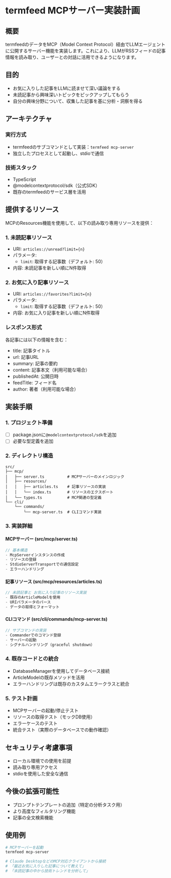 # termfeed MCPサーバー実装計画

## 概要

termfeedのデータをMCP（Model Context Protocol）経由でLLMエージェントに公開するサーバー機能を実装します。これにより、LLMがRSSフィードの記事情報を読み取り、ユーザーとの対話に活用できるようになります。

## 目的

- お気に入りした記事をLLMに読ませて深い議論をする
- 未読記事から興味深いトピックをピックアップしてもらう
- 自分の興味分野について、収集した記事を基に分析・洞察を得る

## アーキテクチャ

### 実行方式
- termfeedのサブコマンドとして実装：`termfeed mcp-server`
- 独立したプロセスとして起動し、stdioで通信

### 技術スタック
- TypeScript
- @modelcontextprotocol/sdk（公式SDK）
- 既存のtermfeedのサービス層を活用

## 提供するリソース

MCPのResources機能を使用して、以下の読み取り専用リソースを提供：

### 1. 未読記事リソース
- URI: `articles://unread?limit={n}`
- パラメータ:
  - `limit`: 取得する記事数（デフォルト: 50）
- 内容: 未読記事を新しい順にN件取得

### 2. お気に入り記事リソース
- URI: `articles://favorites?limit={n}`
- パラメータ:
  - `limit`: 取得する記事数（デフォルト: 50）
- 内容: お気に入り記事を新しい順にN件取得

### レスポンス形式
各記事には以下の情報を含む：
- title: 記事タイトル
- url: 記事URL
- summary: 記事の要約
- content: 記事本文（利用可能な場合）
- publishedAt: 公開日時
- feedTitle: フィード名
- author: 著者（利用可能な場合）

## 実装手順

### 1. プロジェクト準備
- [ ] package.jsonに`@modelcontextprotocol/sdk`を追加
- [ ] 必要な型定義を追加

### 2. ディレクトリ構造
```
src/
├── mcp/
│   ├── server.ts          # MCPサーバーのメインロジック
│   ├── resources/
│   │   ├── articles.ts    # 記事リソースの実装
│   │   └── index.ts       # リソースのエクスポート
│   └── types.ts           # MCP関連の型定義
└── cli/
    └── commands/
        └── mcp-server.ts  # CLIコマンド実装
```

### 3. 実装詳細

#### MCPサーバー (src/mcp/server.ts)
```typescript
// 基本構造
- McpServerインスタンスの作成
- リソースの登録
- StdioServerTransportでの通信設定
- エラーハンドリング
```

#### 記事リソース (src/mcp/resources/articles.ts)
```typescript
// 未読記事と お気に入り記事のリソース実装
- 既存のArticleModelを使用
- URIパラメータのパース
- データの取得とフォーマット
```

#### CLIコマンド (src/cli/commands/mcp-server.ts)
```typescript
// サブコマンドの実装
- Commanderでのコマンド登録
- サーバーの起動
- シグナルハンドリング（graceful shutdown）
```

### 4. 既存コードとの統合
- DatabaseManagerを使用してデータベース接続
- ArticleModelの既存メソッドを活用
- エラーハンドリングは既存のカスタムエラークラスと統合

### 5. テスト計画
- MCPサーバーの起動/停止テスト
- リソースの取得テスト（モックDB使用）
- エラーケースのテスト
- 統合テスト（実際のデータベースでの動作確認）

## セキュリティ考慮事項
- ローカル環境での使用を前提
- 読み取り専用アクセス
- stdioを使用した安全な通信

## 今後の拡張可能性
- プロンプトテンプレートの追加（特定の分析タスク用）
- より高度なフィルタリング機能
- 記事の全文検索機能

## 使用例
```bash
# MCPサーバーを起動
termfeed mcp-server

# Claude DesktopなどのMCP対応クライアントから接続
# 「最近お気に入りした記事について教えて」
# 「未読記事の中から技術トレンドを分析して」
```